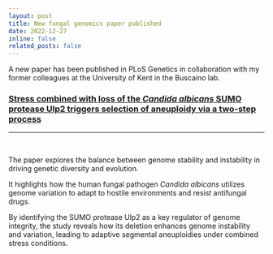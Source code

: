 ```yaml
---
layout: post
title: New fungal genomics paper published
date: 2022-12-27
inline: false
related_posts: false
---
```


A new paper has been published in PLoS Genetics in collaboration with my former colleagues at the University of Kent in the Buscaino lab.

### [Stress combined with loss of the _Candida albicans_ SUMO protease Ulp2 triggers selection of aneuploidy via a two-step process](https://journals.plos.org/plosgenetics/article?id=10.1371/journal.pgen.1010576)

---
<br>

The paper explores the balance between genome stability and instability in driving genetic diversity and evolution. 

It highlights how the human fungal pathogen _Candida albicans_ utilizes genome variation to adapt to hostile environments and resist antifungal drugs. 

By identifying the SUMO protease Ulp2 as a key regulator of genome integrity, the study reveals how its deletion enhances genome instability and variation, leading to adaptive segmental aneuploidies under combined stress conditions.

